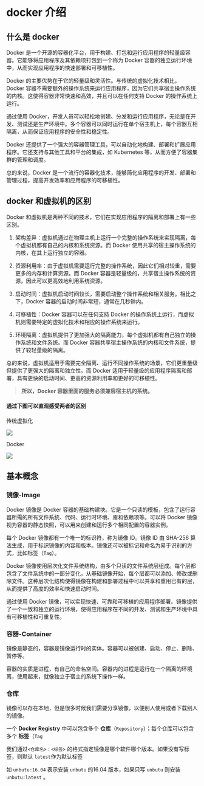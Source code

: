 # docker 介绍

## 什么是 docker

Docker 是一个开源的容器化平台，用于构建、打包和运行应用程序的轻量级容器。它能够将应用程序及其依赖项打包到一个称为 Docker 容器的独立运行环境中，从而实现应用程序的快速部署和可移植性。

Docker 的主要优势在于它的轻量级和灵活性。与传统的虚拟化技术相比，Docker 容器不需要额外的操作系统来运行应用程序，因为它们共享宿主操作系统的内核。这使得容器非常快速和高效，并且可以在任何支持 Docker 的操作系统上运行。

通过使用 Docker，开发人员可以轻松地创建、分发和运行应用程序，无论是在开发、测试还是生产环境中。多个容器可以同时运行在单个宿主机上，每个容器互相隔离，从而保证应用程序的安全性和稳定性。

Docker 还提供了一个强大的容器管理工具，可以自动化地构建、部署和扩展应用程序。它还支持与其他工具和平台的集成，如 Kubernetes 等，从而方便了容器集群的管理和调度。

总的来说，Docker 是一个流行的容器化技术，能够简化应用程序的开发、部署和管理过程，提高开发效率和应用程序的可移植性。

## docker 和虚拟机的区别

Docker 和虚拟机是两种不同的技术，它们在实现应用程序的隔离和部署上有一些区别。

1. 架构差异：虚拟机通过在物理主机上运行一个完整的操作系统来实现隔离，每个虚拟机都有自己的内核和系统资源。而 Docker 使用共享的宿主操作系统的内核，在其上运行独立的容器。

2. 资源利用率：由于虚拟机需要运行完整的操作系统，因此它们相对较重，需要更多的内存和计算资源。而 Docker 容器是轻量级的，共享宿主操作系统的资源，因此可以更高效地利用系统资源。

3. 启动时间：虚拟机启动时间较长，需要启动整个操作系统和相关服务。相比之下，Docker 容器的启动时间非常短，通常在几秒钟内。

4. 可移植性：Docker 容器可以在任何支持 Docker 的操作系统上运行，而虚拟机则需要特定的虚拟化技术和相应的操作系统来运行。

5. 环境隔离：虚拟机提供了更加强大的隔离能力，每个虚拟机都有自己独立的操作系统和文件系统。而 Docker 容器共享宿主操作系统的内核和文件系统，提供了较轻量级的隔离。

总的来说，虚拟机适用于需要完全隔离、运行不同操作系统的场景，它们更重量级但提供了更强大的隔离和独立性。而 Docker 适用于轻量级的应用程序隔离和部署，具有更快的启动时间、更高的资源利用率和更好的可移植性。

> **所以，Docker 容器里面的服务必须兼容宿主机的系统。**

#### 通过下图可以直观感受两者的区别

传统虚拟化

![](https://assets-1256443293.cos.ap-beijing.myqcloud.com/article/202401030947722.png)

Docker

![](https://assets-1256443293.cos.ap-beijing.myqcloud.com/article/202401030947721.webp)

## 基本概念

### 镜像-Image

Docker 镜像是 Docker 容器的基础构建块。它是一个只读的模板，包含了运行容器所需的所有文件系统、代码、运行时环境、库和依赖项等。可以将 Docker 镜像视为容器的静态快照，可以用来创建和运行多个相同配置的容器实例。

每个 Docker 镜像都有一个唯一的标识符，称为镜像 ID。镜像 ID 由 SHA-256 算法生成，用于标识镜像的内容和版本。镜像还可以被标记和命名为易于识别的方式，比如标签（`Tag`）。

Docker 镜像使用层次化文件系统结构，由多个只读的文件系统层组成。每个层都包含了文件系统中的一部分变化，从基础镜像开始，每个层都可以添加、修改或删除文件。这种层次化结构使得镜像在构建和部署过程中可以共享和重用已有的层，从而提供了高度的效率和快速启动时间。

通过使用 Docker 镜像，可以实现快速、可靠和可移植的应用程序部署。镜像提供了一个一致和独立的运行环境，使得应用程序在不同的开发、测试和生产环境中具有可移植性和可重复性。

### 容器-Container
镜像是静态的，容器是镜像运行时的实体。容器可以被创建、启动、停止、删除、暂停等。

容器的实质是进程，有自己的命名空间。容器内的进程是运行在一个隔离的环境离，使用起来，就像独立于宿主的系统下操作一样。


### 仓库
镜像可以存在本地，但是很多时候我们需要分享镜像，以便别人使用或者下载别人的镜像。

一个 **Docker Registry** 中可以包含多个 **仓库**（`Repository`）；每个仓库可以包含多个 **标签**（`Tag`

我们通过`<仓库名>：<标签>` 的格式指定镜像是哪个软件哪个版本。如果没有写标签，则默认 `latest`作为默认标签

如 `unbutu:16.04` 表示安装 `unbutu` 的16.04 版本，如果只写 `unbutu` 则安装 `unbutu:latest` 。



